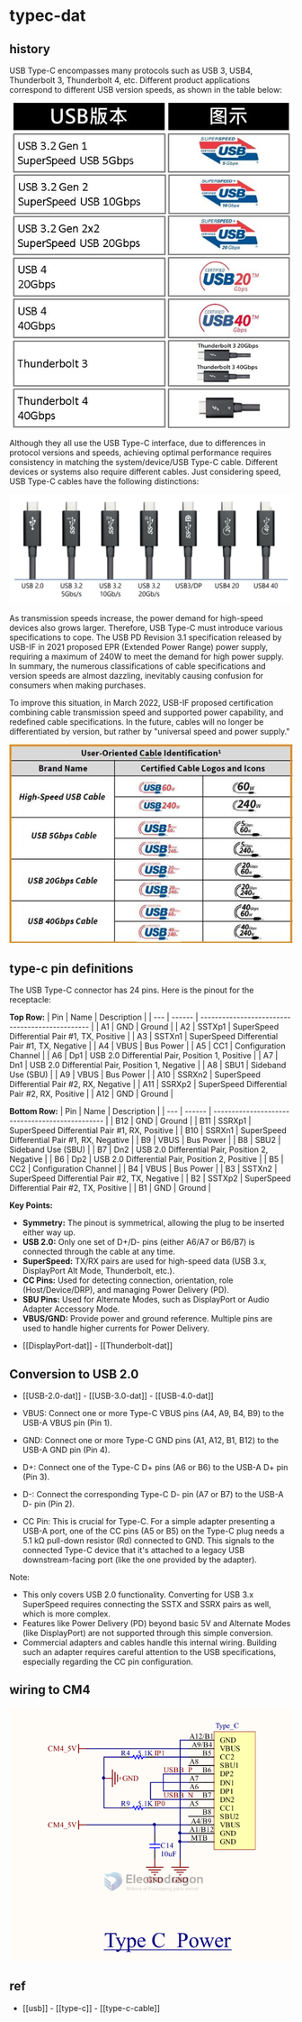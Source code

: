 
# typec-dat

## history 

USB Type-C encompasses many protocols such as USB 3, USB4, Thunderbolt 3, Thunderbolt 4, etc. Different product applications correspond to different USB version speeds, as shown in the table below:

![](2024-05-09-12-51-12.png)

Although they all use the USB Type-C interface, due to differences in protocol versions and speeds, achieving optimal performance requires consistency in matching the system/device/USB Type-C cable. Different devices or systems also require different cables. Just considering speed, USB Type-C cables have the following distinctions:

![](2024-05-09-12-51-37.png)

As transmission speeds increase, the power demand for high-speed devices also grows larger. Therefore, USB Type-C must introduce various specifications to cope. The USB PD Revision 3.1 specification released by USB-IF in 2021 proposed EPR (Extended Power Range) power supply, requiring a maximum of 240W to meet the demand for high power supply. In summary, the numerous classifications of cable specifications and version speeds are almost dazzling, inevitably causing confusion for consumers when making purchases.

To improve this situation, in March 2022, USB-IF proposed certification combining cable transmission speed and supported power capability, and redefined cable specifications. In the future, cables will no longer be differentiated by version, but rather by "universal speed and power supply."

![](2024-05-09-12-52-02.png)


## type-c pin definitions

The USB Type-C connector has 24 pins. Here is the pinout for the receptacle:

**Top Row:**
| Pin | Name   | Description                                     |
| --- | ------ | ----------------------------------------------- |
| A1  | GND    | Ground                                          |
| A2  | SSTXp1 | SuperSpeed Differential Pair #1, TX, Positive   |
| A3  | SSTXn1 | SuperSpeed Differential Pair #1, TX, Negative   |
| A4  | VBUS   | Bus Power                                       |
| A5  | CC1    | Configuration Channel                           |
| A6  | Dp1    | USB 2.0 Differential Pair, Position 1, Positive |
| A7  | Dn1    | USB 2.0 Differential Pair, Position 1, Negative |
| A8  | SBU1   | Sideband Use (SBU)                              |
| A9  | VBUS   | Bus Power                                       |
| A10 | SSRXn2 | SuperSpeed Differential Pair #2, RX, Negative   |
| A11 | SSRXp2 | SuperSpeed Differential Pair #2, RX, Positive   |
| A12 | GND    | Ground                                          |

**Bottom Row:**
| Pin | Name   | Description                                     |
| --- | ------ | ----------------------------------------------- |
| B12 | GND    | Ground                                          |
| B11 | SSRXp1 | SuperSpeed Differential Pair #1, RX, Positive   |
| B10 | SSRXn1 | SuperSpeed Differential Pair #1, RX, Negative   |
| B9  | VBUS   | Bus Power                                       |
| B8  | SBU2   | Sideband Use (SBU)                              |
| B7  | Dn2    | USB 2.0 Differential Pair, Position 2, Negative |
| B6  | Dp2    | USB 2.0 Differential Pair, Position 2, Positive |
| B5  | CC2    | Configuration Channel                           |
| B4  | VBUS   | Bus Power                                       |
| B3  | SSTXn2 | SuperSpeed Differential Pair #2, TX, Negative   |
| B2  | SSTXp2 | SuperSpeed Differential Pair #2, TX, Positive   |
| B1  | GND    | Ground                                          |

**Key Points:**
*   **Symmetry:** The pinout is symmetrical, allowing the plug to be inserted either way up.
*   **USB 2.0:** Only one set of D+/D- pins (either A6/A7 or B6/B7) is connected through the cable at any time.
*   **SuperSpeed:** TX/RX pairs are used for high-speed data (USB 3.x, DisplayPort Alt Mode, Thunderbolt, etc.).
*   **CC Pins:** Used for detecting connection, orientation, role (Host/Device/DRP), and managing Power Delivery (PD).
*   **SBU Pins:** Used for Alternate Modes, such as DisplayPort or Audio Adapter Accessory Mode.
*   **VBUS/GND:** Provide power and ground reference. Multiple pins are used to handle higher currents for Power Delivery.

- [[DisplayPort-dat]] - [[Thunderbolt-dat]]

## Conversion to USB 2.0 

- [[USB-2.0-dat]] - [[USB-3.0-dat]] - [[USB-4.0-dat]]

- VBUS: Connect one or more Type-C VBUS pins (A4, A9, B4, B9) to the USB-A VBUS pin (Pin 1).
- GND: Connect one or more Type-C GND pins (A1, A12, B1, B12) to the USB-A GND pin (Pin 4).
- D+: Connect one of the Type-C D+ pins (A6 or B6) to the USB-A D+ pin (Pin 3).
- D-: Connect the corresponding Type-C D- pin (A7 or B7) to the USB-A D- pin (Pin 2).
- CC Pin: This is crucial for Type-C. For a simple adapter presenting a USB-A port, one of the CC pins (A5 or B5) on the Type-C plug needs a 5.1 kΩ pull-down resistor (Rd) connected to GND. This signals to the connected Type-C device that it's attached to a legacy USB downstream-facing port (like the one provided by the adapter).

Note:

- This only covers USB 2.0 functionality. Converting for USB 3.x SuperSpeed requires connecting the SSTX and SSRX pairs as well, which is more complex.
- Features like Power Delivery (PD) beyond basic 5V and Alternate Modes (like DisplayPort) are not supported through this simple conversion.
- Commercial adapters and cables handle this internal wiring. Building such an adapter requires careful attention to the USB specifications, especially regarding the CC pin configuration.


## wiring to CM4 
![](2023-11-30-15-27-29.png)


## ref 

- [[usb]] - [[type-c]] - [[type-c-cable]]